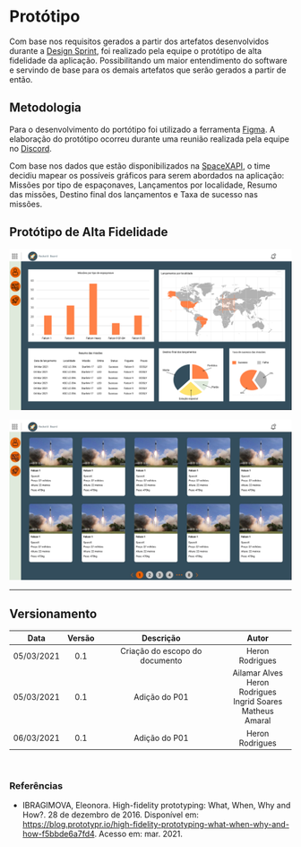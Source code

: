 # Protótipo

Com base nos requisitos gerados a partir dos artefatos desenvolvidos durante a [Design Sprint](/designsprint.md), foi realizado pela equipe o protótipo de alta fidelidade da aplicação. Possibilitando um maior entendimento do software e servindo de base para os demais artefatos que serão gerados a partir de então. 

## Metodologia

Para o desenvolvimento do portótipo foi utilizado a ferramenta [Figma](https://www.figma.com/). A elaboração do protótipo ocorreu durante uma reunião realizada pela equipe no [Discord](https://discord.com/). 

Com base nos dados que estão disponibilizados na [SpaceXAPI](https://docs.spacexdata.com/), o time decidiu mapear os possíveis gráficos para serem abordados na aplicação: Missões por tipo de espaçonaves, Lançamentos por localidade, Resumo das missões, Destino final dos lançamentos e Taxa de sucesso nas missões.

## Protótipo de Alta Fidelidade

![P01](../../assets/img/prototype/p01.jpg)

![P01](../../assets/img/prototype/p02.jpg)

---

## Versionamento

|Data|Versão|Descrição|Autor|
|:--------:|:---:|:-------------------:|:------------:|
|05/03/2021| 0.1 | Criação do escopo do documento| Heron Rodrigues 
|05/03/2021| 0.1 | Adição do P01| Ailamar Alves</br>Heron Rodrigues</br>Ingrid Soares</br>Matheus Amaral
|06/03/2021| 0.1 | Adição do P01| Heron Rodrigues
  
</br>

### Referências

- IBRAGIMOVA, Eleonora. High-fidelity prototyping: What, When, Why and How?. 28 de dezembro de 2016. Disponível em: https://blog.prototypr.io/high-fidelity-prototyping-what-when-why-and-how-f5bbde6a7fd4. Acesso em: mar. 2021.
